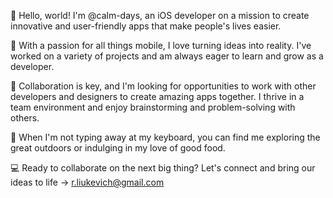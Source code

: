 👋 Hello, world! I'm @calm-days, an iOS developer on a mission to create innovative and user-friendly apps that make people's lives easier.

🚀 With a passion for all things mobile, I love turning ideas into reality. I've worked on a variety of projects and am always eager to learn and grow as a developer.

🤝 Collaboration is key, and I'm looking for opportunities to work with other developers and designers to create amazing apps together. I thrive in a team environment and enjoy brainstorming and problem-solving with others.

📱 When I'm not typing away at my keyboard, you can find me exploring the great outdoors or indulging in my love of good food.

💻 Ready to collaborate on the next big thing? Let's connect and bring our ideas to life -> r.liukevich@gmail.com

<!---
calm-days/calm-days is a ✨ special ✨ repository because its `README.md` (this file) appears on your GitHub profile.
You can click the Preview link to take a look at your changes.
--->
